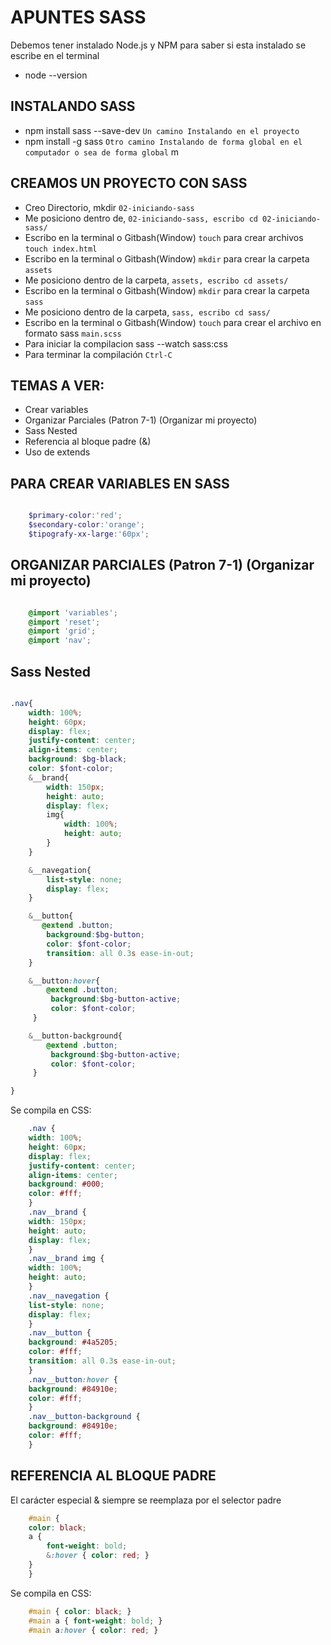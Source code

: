 # APUNTES SASS
Debemos tener instalado Node.js y NPM para saber si esta instalado se escribe en el terminal

- node --version

## INSTALANDO SASS
- npm install sass --save-dev `Un camino Instalando en el proyecto`
- npm install -g sass `Otro camino Instalando de forma global en el computador o sea de forma global`
m
## CREAMOS UN PROYECTO CON SASS

- Creo Directorio, mkdir `02-iniciando-sass`
- Me posiciono dentro de, `02-iniciando-sass, escribo cd 02-iniciando-sass/`
- Escribo en la terminal o Gitbash(Window) `touch` para crear archivos `touch index.html`
- Escribo en la terminal o Gitbash(Window)  `mkdir` para crear la carpeta `assets`
- Me posiciono dentro de la carpeta, `assets, escribo cd assets/`
- Escribo en la terminal o Gitbash(Window)  `mkdir` para crear la carpeta `sass`
- Me posiciono dentro de la carpeta, `sass, escribo cd sass/`
- Escribo en la terminal o Gitbash(Window) `touch` para crear el archivo en formato sass `main.scss`
- Para iniciar la compilacion sass --watch sass:css
- Para terminar la compilación `Ctrl-C`

## TEMAS A VER:
- Crear variables
- Organizar Parciales (Patron 7-1) (Organizar mi proyecto)
- Sass Nested
- Referencia al bloque padre (&)
- Uso de extends


## PARA CREAR VARIABLES EN SASS
```scss

    $primary-color:'red';
    $secondary-color:'orange';
    $tipografy-xx-large:'60px';

```
## ORGANIZAR PARCIALES (Patron 7-1) (Organizar mi proyecto)
```scss

    @import 'variables';
    @import 'reset';
    @import 'grid';
    @import 'nav';

```

## Sass Nested
```scss

.nav{
    width: 100%;
    height: 60px;
    display: flex;
    justify-content: center;
    align-items: center;
    background: $bg-black;
    color: $font-color;
    &__brand{
        width: 150px;
        height: auto;
        display: flex;
        img{
            width: 100%;
            height: auto;
        }
    }

    &__navegation{
        list-style: none;
        display: flex;
    }

    &__button{
       @extend .button;
        background:$bg-button;
        color: $font-color;
        transition: all 0.3s ease-in-out;
    }

    &__button:hover{
        @extend .button;
         background:$bg-button-active;
         color: $font-color;
     }

    &__button-background{
        @extend .button;
         background:$bg-button-active;
         color: $font-color;
     }

}

```
Se compila en CSS:
```scss
    .nav {
    width: 100%;
    height: 60px;
    display: flex;
    justify-content: center;
    align-items: center;
    background: #000;
    color: #fff;
    }
    .nav__brand {
    width: 150px;
    height: auto;
    display: flex;
    }
    .nav__brand img {
    width: 100%;
    height: auto;
    }
    .nav__navegation {
    list-style: none;
    display: flex;
    }
    .nav__button {
    background: #4a5205;
    color: #fff;
    transition: all 0.3s ease-in-out;
    }
    .nav__button:hover {
    background: #84910e;
    color: #fff;
    }
    .nav__button-background {
    background: #84910e;
    color: #fff;
    }

```


## REFERENCIA AL BLOQUE PADRE
El carácter especial & siempre se reemplaza por el selector padre
```scss
    #main {
    color: black;
    a {
        font-weight: bold;
        &:hover { color: red; }
    }
    }
```

Se compila en CSS:
```scss
    #main { color: black; }
    #main a { font-weight: bold; }
    #main a:hover { color: red; }
```